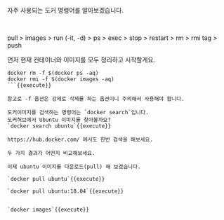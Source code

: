 자주 사용되는 도커 명령어를 알아보겠습니다.

​     

pull > images > run (-it, -d) > ps > exec > stop > restart > rm > rmi
tag > push


먼저 현재 컨테이너와 이미지를 모두 정리하고 시작할게요.
```
docker rm -f $(docker ps -aq)
docker rmi -f $(docker images -aq)
```{{execute}}

참고로 -f 옵션은 강제로 삭제를 하는 옵션이니 주의해서 사용해야 합니다.

도커이미지를 검색하는 명령어는 `docker search`입니다.
도커허브에서 Ubuntu 이미지를 찾아볼까요?
`docker search ubuntu`{{execute}}

https://hub.docker.com/ 에서도 한번 검색을 해보세요.

두 가지 결과가 어떤지 비교해보세요.

이제 ubuntu 이미지를 다운로드(pull) 해 보겠습니다.

`docker pull ubuntu`{{execute}}

`docker pull ubuntu:18.04`{{execute}}


`docker images`{{execute}}
